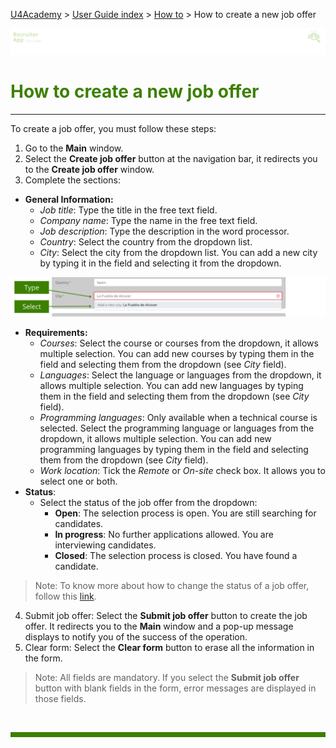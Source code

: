 [U4Academy](../../README.md) > [User Guide index](../README.md) > [How to](README.md) > How to create a new job offer

![banner](../../attachments/peque.png)

# <span style="color:#3C8000">How to create a new job offer</span>

---

To create a job offer, you must follow these steps:

1. Go to the **Main** window.
1. Select the **Create job offer** button at the navigation bar, it redirects you to the **Create job offer** window.
1. Complete the sections:

- **General Information:**
  - _Job title_: Type the title in the free text field.
  - _Company name_: Type the name in the free text field.
  - _Job description_: Type the description in the word processor.
  - _Country_: Select the country from the dropdown list.
  - _City_: Select the city from the dropdown list. You can add a new city by typing it in the field and selecting it from the dropdown.

![banner](../../attachments/Select.png)

- **Requirements:**
  - _Courses_: Select the course or courses from the dropdown, it allows multiple selection. You can add new courses by typing them in the field and selecting them from the dropdown (see _City_ field).
  - _Languages_: Select the language or languages from the dropdown, it allows multiple selection. You can add new languages by typing them in the field and selecting them from the dropdown (see _City_ field).
  - _Programming languages_: Only available when a technical course is selected. Select the programming language or languages from the dropdown, it allows multiple selection. You can add new programming languages by typing them in the field and selecting them from the dropdown (see _City_ field).
  - _Work location_: Tick the _Remote_ or _On-site_ check box. It allows you to select one or both.
- **Status**: <br>
  - Select the status of the job offer from the dropdown:
    - **Open**: The selection process is open. You are still searching for candidates.
    - **In progress**: No further applications allowed. You are interviewing candidates.
    - **Closed**: The selection process is closed. You have found a candidate.

> Note: To know more about how to change the status of a job offer, follow this [link](How-to-change-the-status-of-a-job-offer.md).

4. Submit job offer: Select the **Submit job offer** button to create the job offer. It redirects you to the **Main** window and a pop-up message displays to notify you of the success of the operation.
1. Clear form: Select the **Clear form** button to erase all the information in the form.

> Note: All fields are mandatory. If you select the **Submit job offer** button with blank fields in the form, error messages are displayed in those fields.

<br>
<hr style="height:8px;background-color:#3C8000">
